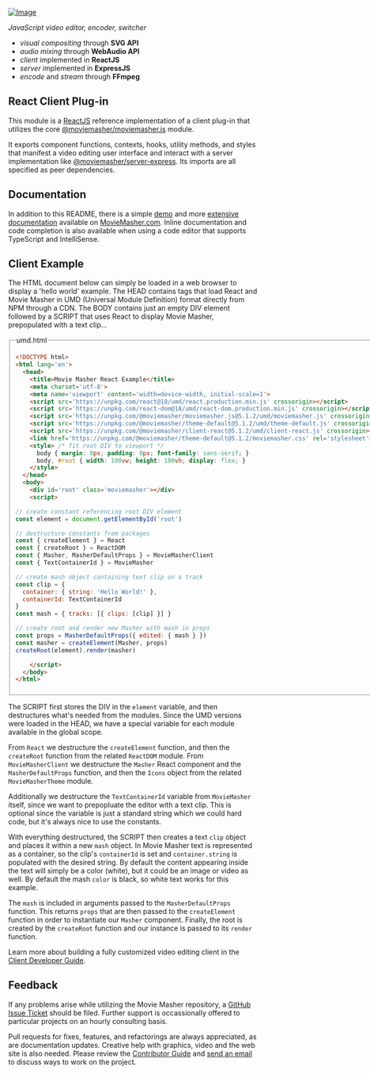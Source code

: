 <!-- MAGIC:START (FILE:src=../../workspaces/documentation/src/snippet/head.md) -->
<!-- The below content is automatically added from ../../workspaces/documentation/src/snippet/head.md -->
[![Image](https://moviemasher.com/media/img/moviemasher.svg "Movie Masher")](https://moviemasher.com)

_JavaScript video editor, encoder, switcher_
- _visual compositing_ through **SVG API**
- _audio mixing_ through **WebAudio API** 
- _client_ implemented in **ReactJS** 
- _server_ implemented in **ExpressJS**  
- _encode_ and _stream_ through **FFmpeg**
<!-- MAGIC:END -->

## React Client Plug-in

This module is a
[ReactJS](https://reactjs.org)
reference implementation of a client plug-in that utilizes the core
[@moviemasher/moviemasher.js](https://www.npmjs.com/package/@moviemasher/moviemasher.js)
module.

It exports component functions, contexts, hooks, utility methods, and styles
that manifest a video editing user interface and interact with a server implementation like
[@moviemasher/server-express](https://www.npmjs.com/package/@moviemasher/server-express). Its imports are all specified as peer dependencies.

<!-- MAGIC:START (FILE:src=../../workspaces/documentation/src/snippet/documentation.md) -->
<!-- The below content is automatically added from ../../workspaces/documentation/src/snippet/documentation.md -->
## Documentation

In addition to this README, there is a simple
[demo](https://moviemasher.com/docs/demo/index.html) and
more [extensive documentation](https://moviemasher.com/docs/index.html) available on
[MovieMasher.com](https://moviemasher.com/). Inline documentation and code completion is
also available when using a code editor that supports TypeScript and IntelliSense.
<!-- MAGIC:END -->


<!-- MAGIC:START (FILEMD:src=../../workspaces/documentation/src/snippet/example-client.md&stripMagic=true) -->
## Client Example

The HTML document below can simply be loaded in a web browser to display a 'hello world' example. The HEAD contains tags that load React and Movie Masher in UMD (Universal Module Definition) format directly from NPM through a CDN. The BODY contains just an empty DIV element followed by a SCRIPT that uses React to display Movie Masher, prepopulated with a text clip...

<fieldset>
<legend>umd.html</legend>

```html
<!DOCTYPE html>
<html lang='en'>
  <head>
    <title>Movie Masher React Example</title>
    <meta charset='utf-8'>
    <meta name='viewport' content='width=device-width, initial-scale=1'>
    <script src='https://unpkg.com/react@18/umd/react.production.min.js' crossorigin></script>
    <script src='https://unpkg.com/react-dom@18/umd/react-dom.production.min.js' crossorigin></script>
    <script src='https://unpkg.com/@moviemasher/moviemasher.js@5.1.2/umd/moviemasher.js' crossorigin></script>
    <script src='https://unpkg.com/@moviemasher/theme-default@5.1.2/umd/theme-default.js' crossorigin></script>
    <script src='https://unpkg.com/@moviemasher/client-react@5.1.2/umd/client-react.js' crossorigin></script>
    <link href='https://unpkg.com/@moviemasher/theme-default@5.1.2/moviemasher.css' rel='stylesheet'>
    <style> /* fit root DIV to viewport */
      body { margin: 0px; padding: 0px; font-family: sans-serif; }
      body, #root { width: 100vw; height: 100vh; display: flex; }
    </style>
  </head>
  <body>
    <div id='root' class='moviemasher'></div>
    <script>

// create constant referencing root DIV element
const element = document.getElementById('root')

// destructure constants from packages
const { createElement } = React
const { createRoot } = ReactDOM
const { Masher, MasherDefaultProps } = MovieMasherClient
const { TextContainerId } = MovieMasher

// create mash object containing text clip on a track
const clip = { 
  container: { string: 'Hello World!' }, 
  containerId: TextContainerId
}
const mash = { tracks: [{ clips: [clip] }] }

// create root and render new Masher with mash in props
const props = MasherDefaultProps({ edited: { mash } })
const masher = createElement(Masher, props) 
createRoot(element).render(masher)

    </script>
  </body>
</html>
```
</fieldset>

The SCRIPT first stores the DIV in the `element` variable, and then destructures what's needed from the modules. Since the UMD versions were loaded in the HEAD, we have a special variable for each module available in the global scope. 

From `React` we destructure the `createElement` function, and then the `createRoot` function from the related `ReactDOM` module. From `MovieMasherClient` we destructure the `Masher` React component and the `MasherDefaultProps` function, and then the `Icons` object from the related `MovieMasherTheme` module. 

Additionally we destructure the `TextContainerId` variable from `MovieMasher` itself, since we want to prepopluate the editor with a text clip. This is optional since the variable is just a standard string which we could hard code, but it's always nice to use the constants. 

With everything destructured, the SCRIPT then creates a text `clip` object and places it within a new `mash` object. In Movie Masher text is represented as a container, so the clip's `containerId` is set and `container.string` is populated with the desired string. By default the content appearing inside the text will simply be a color (white), but it could be an image or video as well. By default the mash `color` is black, so white text works for this example. 

The `mash` is included in arguments passed to the `MasherDefaultProps` function. This returns `props` that are then passed to the `createElement` function in order to instantiate our `Masher` component. Finally, the root is created by the `createRoot` function and our instance is passed to its `render` function. 

<!-- MAGIC:END -->


Learn more about building a fully customized video editing client in the
[Client Developer Guide](https://moviemasher.com/docs/ClientDeveloper.html).


<!-- MAGIC:START (FILE:src=../../workspaces/documentation/src/snippet/foot.md) -->
<!-- The below content is automatically added from ../../workspaces/documentation/src/snippet/foot.md -->
## Feedback

If any problems arise while utilizing the Movie Masher repository, a
[GitHub Issue Ticket](https://github.com/moviemasher/moviemasher.js/issues) should be filed.
Further support is occassionally offered to particular projects on an hourly consulting basis.

Pull requests for fixes, features, and refactorings
are always appreciated, as are documentation updates. Creative help with graphics, video
and the web site is also needed. Please review the [Contributor Guide](https://moviemasher.com/docs/Contributor.html) and [send an email](mailto:connect27@moviemasher.com) to discuss ways to work on the project.
<!-- MAGIC:END -->
